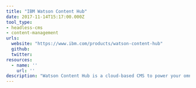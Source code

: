 ```yaml
---
title: "IBM Watson Content Hub"
date: 2017-11-14T15:17:00.000Z
tool_type:
- headless-cms
- content-management
urls:
  website: "https://www.ibm.com/products/watson-content-hub"
  github:
  twitter:
resources:
  - name: ''
    url: ''
description: "Watson Content Hub is a cloud-based CMS to power your omnichannel experiences. Easy for marketers; powerful for developers."
---
```


